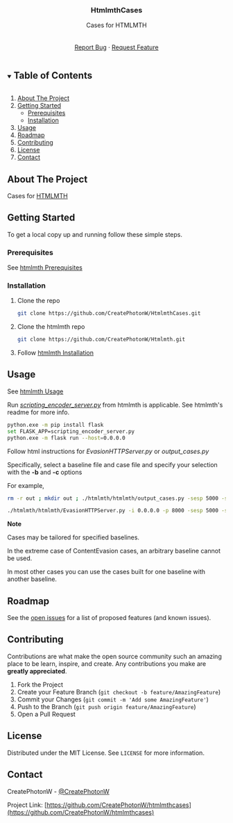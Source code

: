 <!--
*** Thanks for checking out the Best-README-Template. If you have a suggestion
*** that would make this better, please fork the repo and create a pull request
*** or simply open an issue with the tag "enhancement".
*** Thanks again! Now go create something AMAZING! :D
***
***
***
*** To avoid retyping too much info. Do a search and replace for the following:
*** CreatePhotonW, htmlmthcases, @CreatePhotonW, email, HtmlmthCases, Cases for HTMLMTH
-->



<!-- PROJECT SHIELDS -->
<!--
*** I'm using markdown "reference style" links for readability.
*** Reference links are enclosed in brackets [ ] instead of parentheses ( ).
*** See the bottom of this document for the declaration of the reference variables
*** for contributors-url, forks-url, etc. This is an optional, concise syntax you may use.
*** https://www.markdownguide.org/basic-syntax/#reference-style-links
-->
<!--
[![Contributors][contributors-shield]][contributors-url]
[![Forks][forks-shield]][forks-url]
[![Stargazers][stars-shield]][stars-url]
[![Issues][issues-shield]][issues-url]
[![MIT License][license-shield]][license-url]
[![LinkedIn][linkedin-shield]][linkedin-url]
-->


<!-- PROJECT LOGO -->
<br />
<p align="center">
  <a href="https://github.com/CreatePhotonW/htmlmthcases">
<!--    <img src="images/logo.png" alt="Logo" width="80" height="80"> -->
  </a>

  <h3 align="center">HtmlmthCases</h3>

  <p align="center">
    Cases for HTMLMTH
    <br />
<!--    <a href="https://github.com/CreatePhotonW/htmlmthcases"><strong>Explore the docs »</strong></a> -->
    <br />
    <br />
    <!--
    <a href="https://github.com/CreatePhotonW/htmlmthcases">View Demo</a>
    ·
    -->
    <a href="https://github.com/CreatePhotonW/htmlmthcases/issues">Report Bug</a>
    ·
    <a href="https://github.com/CreatePhotonW/htmlmthcases/issues">Request Feature</a>
  </p>
</p>



<!-- TABLE OF CONTENTS -->
<details open="open">
  <summary><h2 style="display: inline-block">Table of Contents</h2></summary>
  <ol>
    <li>
      <a href="#about-the-project">About The Project</a>
    </li>
    <li>
      <a href="#getting-started">Getting Started</a>
      <ul>
        <li><a href="#prerequisites">Prerequisites</a></li>
        <li><a href="#installation">Installation</a></li>
      </ul>
    </li>
    <li><a href="#usage">Usage</a></li>
    <li><a href="#roadmap">Roadmap</a></li>
    <li><a href="#contributing">Contributing</a></li>
    <li><a href="#license">License</a></li>
    <li><a href="#contact">Contact</a></li>
  </ol>
</details>



<!-- ABOUT THE PROJECT -->
## About The Project

<!--
[![Product Name Screen Shot][product-screenshot]](https://example.com)
-->

Cases for [HTMLMTH](https://github.com/CreatePhotonW/htmlmth)

<!-- 
### Built With

* []()
* []()
* []()

-->



<!-- GETTING STARTED -->
## Getting Started

To get a local copy up and running follow these simple steps.

### Prerequisites

See [htmlmth Prerequisites](https://github.com/CreatePhotonW/htmlmth#prerequisites)

### Installation

1. Clone the repo
   ```sh
   git clone https://github.com/CreatePhotonW/HtmlmthCases.git
   ```
2. Clone the htmlmth repo
   ```sh
   git clone https://github.com/CreatePhotonW/Htmlmth.git
   ```
3. Follow [htmlmth Installation](https://github.com/CreatePhotonW/htmlmth#installation)

<!-- USAGE EXAMPLES -->
## Usage

See [htmlmth Usage](https://github.com/CreatePhotonW/htmlmth#usage)


Run [_scripting_encoder_server.py_](https://github.com/CreatePhotonW/htmlmth/blob/main/scripting_encoder_server.py) from htmlmth is applicable. See htmlmth's readme for more info.
```bash
python.exe -m pip install flask
set FLASK_APP=scripting_encoder_server.py
python.exe -m flask run --host=0.0.0.0
```

Follow html instructions for *EvasionHTTPServer.py* or *output_cases.py* 

Specifically, select a baseline file and case file and specify your selection with the **-b** and **-c** options

For example,
```sh
rm -r out ; mkdir out ; ./htmlmth/htmlmth/output_cases.py -sesp 5000 -sesh 172.30.112.1 -sesp 5000 -o out -b htmlmthcases/sets/1/baselines/CVE-2014-6332_v3.html -c htmlmthcases/sets/1/cases/HtmlEvasion/cve_2014_6332_v3.py -ld
```

```sh
./htmlmth/htmlmth/EvasionHTTPServer.py -i 0.0.0.0 -p 8000 -sesp 5000 -sesh 172.30.112.1 -sesp 5000 -b htmlmthcases/sets/1/baselines/CVE-2014-6332_v3.html -c htmlmthcases/sets/1/cases/HtmlEvasion/cve_2014_6332_v3.py -tc HtmlEvasion-html-320
```

**Note**

Cases may be tailored for specified baselines.

In the extreme case of ContentEvasion cases, an arbitrary baseline cannot be used.

In most other cases you can use the cases built for one baseline with another baseline.

<!-- ROADMAP -->
## Roadmap

See the [open issues](https://github.com/CreatePhotonW/htmlmthcases/issues) for a list of proposed features (and known issues).



<!-- CONTRIBUTING -->
## Contributing

Contributions are what make the open source community such an amazing place to be learn, inspire, and create. Any contributions you make are **greatly appreciated**.

1. Fork the Project
2. Create your Feature Branch (`git checkout -b feature/AmazingFeature`)
3. Commit your Changes (`git commit -m 'Add some AmazingFeature'`)
4. Push to the Branch (`git push origin feature/AmazingFeature`)
5. Open a Pull Request



<!-- LICENSE -->
## License

Distributed under the MIT License. See `LICENSE` for more information.



<!-- CONTACT -->
## Contact

CreatePhotonW - [@CreatePhotonW](https://twitter.com/CreatePhotonW)

Project Link: [https://github.com/CreatePhotonW/htmlmthcases](https://github.com/CreatePhotonW/htmlmthcases)



<!-- MARKDOWN LINKS & IMAGES -->
<!-- https://www.markdownguide.org/basic-syntax/#reference-style-links -->
[contributors-shield]: https://img.shields.io/github/contributors/CreatePhotonW/repo.svg?style=for-the-badge
[contributors-url]: https://github.com/CreatePhotonW/repo/graphs/contributors
[forks-shield]: https://img.shields.io/github/forks/CreatePhotonW/repo.svg?style=for-the-badge
[forks-url]: https://github.com/CreatePhotonW/repo/network/members
[stars-shield]: https://img.shields.io/github/stars/CreatePhotonW/repo.svg?style=for-the-badge
[stars-url]: https://github.com/CreatePhotonW/repo/stargazers
[issues-shield]: https://img.shields.io/github/issues/CreatePhotonW/repo.svg?style=for-the-badge
[issues-url]: https://github.com/CreatePhotonW/repo/issues
[license-shield]: https://img.shields.io/github/license/CreatePhotonW/repo.svg?style=for-the-badge
[license-url]: https://github.com/CreatePhotonW/repo/blob/master/LICENSE.txt
[linkedin-shield]: https://img.shields.io/badge/-LinkedIn-black.svg?style=for-the-badge&logo=linkedin&colorB=555
[linkedin-url]: https://linkedin.com/in/CreatePhotonW
